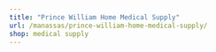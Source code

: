 ```yaml
---
title: "Prince William Home Medical Supply"
url: /manassas/prince-william-home-medical-supply/
shop: medical supply
---
```

